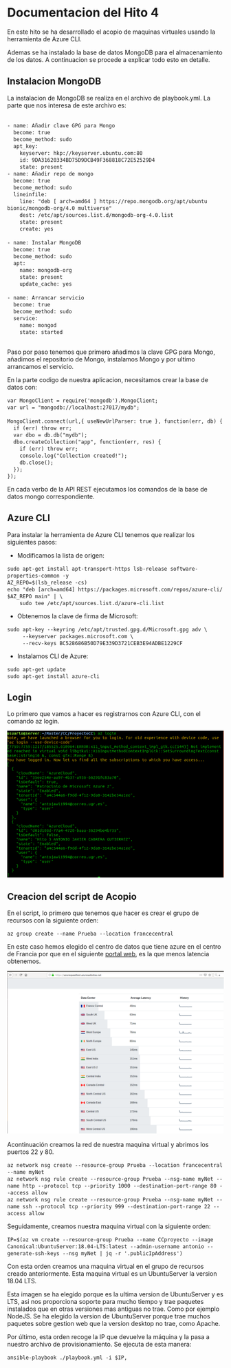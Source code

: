 # Documentacion del Hito 4

En este hito se ha desarrollado el acopio de maquinas virtuales usando la herramienta de Azure CLI.

Ademas se ha instalado la base de datos MongoDB para el almacenamiento de los datos. A continuacion se procede a explicar todo esto en detalle.

## Instalacion MongoDB

La instalacion de MongoDB se realiza en el archivo de playbook.yml. La parte que nos interesa de este archivo es:

```

- name: Añadir clave GPG para Mongo
  become: true
  become_method: sudo
  apt_key:
    keyserver: hkp://keyserver.ubuntu.com:80
    id: 9DA31620334BD75D9DCB49F368818C72E52529D4
    state: present
- name: Añadir repo de mongo
  become: true
  become_method: sudo
  lineinfile:
    line: "deb [ arch=amd64 ] https://repo.mongodb.org/apt/ubuntu bionic/mongodb-org/4.0 multiverse"
    dest: /etc/apt/sources.list.d/mongodb-org-4.0.list
    state: present
    create: yes

- name: Instalar MongoDB
  become: true
  become_method: sudo
  apt:
    name: mongodb-org
    state: present
    update_cache: yes

- name: Arrancar servicio
  become: true
  become_method: sudo
  service:
    name: mongod
    state: started


```

Paso por paso tenemos que primero añadimos la clave GPG para Mongo, añadimos el repositorio de Mongo, instalamos Mongo y por ultimo arrancamos el servicio.

En la parte codigo de nuestra aplicacion, necesitamos crear la base de datos con:


```
var MongoClient = require('mongodb').MongoClient;
var url = "mongodb://localhost:27017/mydb";

MongoClient.connect(url,{ useNewUrlParser: true }, function(err, db) {
  if (err) throw err;
  var dbo = db.db("mydb");
  dbo.createCollection("app", function(err, res) {
    if (err) throw err;
    console.log("Collection created!");
    db.close();
  });
});

```
En cada verbo de la API REST ejecutamos los comandos de la base de datos mongo correspondiente.

## Azure CLI


Para instalar la herramienta de Azure CLI tenemos que realizar los siguientes pasos:

* Modificamos la lista de origen:

```
sudo apt-get install apt-transport-https lsb-release software-properties-common -y
AZ_REPO=$(lsb_release -cs)
echo "deb [arch=amd64] https://packages.microsoft.com/repos/azure-cli/ $AZ_REPO main" | \
    sudo tee /etc/apt/sources.list.d/azure-cli.list

```

* Obtenemos la clave de firma de Microsoft:

```
sudo apt-key --keyring /etc/apt/trusted.gpg.d/Microsoft.gpg adv \
     --keyserver packages.microsoft.com \
     --recv-keys BC528686B50D79E339D3721CEB3E94ADBE1229CF
```

* Instalamos CLI de Azure:

```
sudo apt-get update
sudo apt-get install azure-cli

```

## Login

Lo primero que vamos a hacer es registrarnos con Azure CLI, con el comando az login.

![alt text](./img/login.png)

## Creacion del script de Acopio

En el script, lo primero que tenemos que hacer es crear el grupo de recursos con la siguiente orden:

```
az group create --name Prueba --location francecentral

```
En este caso hemos elegido el centro de datos que tiene azure en el centro de Francia por que en el siguiente [portal web](https://azurespeedtest.azurewebsites.net/), es la que menos latencia obtenemos.

![alt text](./img/rendimiento.png)

Acontinuación creamos la red de nuestra maquina virtual y abrimos los puertos 22 y 80.

```
az network nsg create --resource-group Prueba --location francecentral --name myNet
az network nsg rule create --resource-group Prueba --nsg-name myNet --name http --protocol tcp --priority 1000 --destination-port-range 80 --access allow
az network nsg rule create --resource-group Prueba --nsg-name myNet --name ssh --protocol tcp --priority 999 --destination-port-range 22 --access allow

```

Seguidamente, creamos nuestra maquina virtual con la siguiente orden:

```
IP=$(az vm create --resource-group Prueba --name CCproyecto --image Canonical:UbuntuServer:18.04-LTS:latest --admin-username antonio --generate-ssh-keys --nsg myNet | jq -r '.publicIpAddress')

```
Con esta orden creamos una maquina virtual en el grupo de recursos creado anteriormente. Esta maquina virtual es un UbuntuServer la version 18.04 LTS.

Esta imagen se ha elegido porque es la ultima version de UbuntuServer y es LTS, asi nos proporciona soporte para mucho tiempo y trae paquetes instalados que en otras versiones mas antiguas no trae. Como por ejemplo NodeJS. Se ha elegido la version de UbuntuServer porque trae muchos paquetes sobre gestion web que la version desktop no trae, como Apache.

Por último, esta orden recoge la IP que devuelve la máquina y la pasa a nuestro archivo de provisionamiento. Se ejecuta de esta manera:

```
ansible-playbook ./playbook.yml -i $IP,

```
